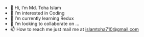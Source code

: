 - 👋 Hi, I’m Md. Toha Islam
- 👀 I’m interested in Coding
- 🌱 I’m currently learning Redux
- 💞️ I’m looking to collaborate on ...
- 📫 How to reach me just mail me at islamtoha710@gmail.com

<!---
Toha8920/Toha8920 is a ✨ special ✨ repository because its `README.md` (this file) appears on your GitHub profile.
You can click the Preview link to take a look at your changes.
--->
